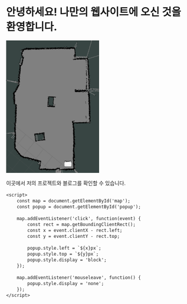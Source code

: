 <!DOCTYPE html>
<html lang="ko">
<head>
    <meta charset="UTF-8">
    <meta name="viewport" content="width=device-width, initial-scale=1.0">
    <title>나만의 웹사이트</title>
    <style>
        #map {
            position: relative;
            width: 50%;
            height: auto;
        }
        .popup {
            position: absolute;
            background-color: white;
            border: 1px solid black;
            padding: 10px;
            display: none;
        }
    </style>
</head>
<body>
    <h1>안녕하세요! 나만의 웹사이트에 오신 것을 환영합니다.</h1>
    <div id="map-container">
        <img id="map" src="map_1.png" alt="Mall Map">
        <div id="popup" class="popup">이 위치로 AGV 호출</div>
    </div>
    <p>이곳에서 저의 프로젝트와 블로그를 확인할 수 있습니다.</p>

    <script>
        const map = document.getElementById('map');
        const popup = document.getElementById('popup');

        map.addEventListener('click', function(event) {
            const rect = map.getBoundingClientRect();
            const x = event.clientX - rect.left;
            const y = event.clientY - rect.top;

            popup.style.left = `${x}px`;
            popup.style.top = `${y}px`;
            popup.style.display = 'block';
        });

        map.addEventListener('mouseleave', function() {
            popup.style.display = 'none';
        });
    </script>
</body>
</html>
